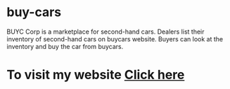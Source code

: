 # buy-cars


BUYC Corp is a marketplace for second-hand cars. Dealers list their inventory of second-hand cars on 
buycars website. Buyers can look at the inventory and buy the car from buycars.


# To visit my website [Click here](https://buycars-ten.vercel.app/)
